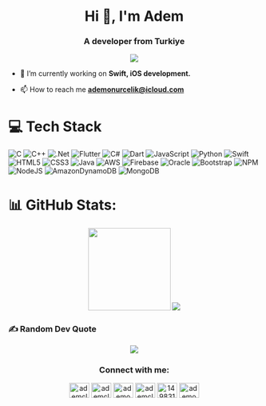 <h1 align="center">Hi 👋, I'm Adem</h1>
<h3 align="center">A developer from Turkiye</h3>

<p align="center"><img align= "center" src="https://en3yvkqajikn7br.m.pipedream.net" /></p>

- 🔭 I’m currently working on **Swift, iOS development.**

- 📫 How to reach me **ademonurcelik@icloud.com**

# 💻 Tech Stack
![C](https://img.shields.io/badge/c-%2300599C.svg?style=flat&logo=c&logoColor=white) ![C++](https://img.shields.io/badge/c++-%2300599C.svg?style=flat&logo=c%2B%2B&logoColor=white) ![.Net](https://img.shields.io/badge/.NET-5C2D91?style=flat&logo=.net&logoColor=white) ![Flutter](https://img.shields.io/badge/Flutter-%2302569B.svg?style=flat&logo=Flutter&logoColor=white) ![C#](https://img.shields.io/badge/c%23-%23239120.svg?style=flat&logo=c-sharp&logoColor=white) ![Dart](https://img.shields.io/badge/dart-%230175C2.svg?style=flat&logo=dart&logoColor=white) ![JavaScript](https://img.shields.io/badge/javascript-%23323330.svg?style=flat&logo=javascript&logoColor=%23F7DF1E) ![Python](https://img.shields.io/badge/python-3670A0?style=flat&logo=python&logoColor=ffdd54)   ![Swift](https://img.shields.io/badge/swift-F54A2A?style=flat&logo=swift&logoColor=white) ![HTML5](https://img.shields.io/badge/html5-%23E34F26.svg?style=flat&logo=html5&logoColor=white) ![CSS3](https://img.shields.io/badge/css3-%231572B6.svg?style=flat&logo=css3&logoColor=white) ![Java](https://img.shields.io/badge/java-%23ED8B00.svg?style=flat&logo=java&logoColor=white) ![AWS](https://img.shields.io/badge/AWS-%23FF9900.svg?style=flat&logo=amazon-aws&logoColor=white) ![Firebase](https://img.shields.io/badge/firebase-%23039BE5.svg?style=flat&logo=firebase) ![Oracle](https://img.shields.io/badge/Oracle-F80000?style=flat&logo=oracle&logoColor=white) ![Bootstrap](https://img.shields.io/badge/bootstrap-%23563D7C.svg?style=flat&logo=bootstrap&logoColor=white) ![NPM](https://img.shields.io/badge/NPM-%23000000.svg?style=flat&logo=npm&logoColor=white) ![NodeJS](https://img.shields.io/badge/node.js-6DA55F?style=flat&logo=node.js&logoColor=white) ![AmazonDynamoDB](https://img.shields.io/badge/Amazon%20DynamoDB-4053D6?style=flat&logo=Amazon%20DynamoDB&logoColor=white) ![MongoDB](https://img.shields.io/badge/MongoDB-%234ea94b.svg?style=flat&logo=mongodb&logoColor=white)
# 📊 GitHub Stats:
<p align="center">
<img height="165" src="https://github-readme-stats-sigma-five.vercel.app/api?username=ademclk&theme=react&hide_border=true&include_all_commits=true&count_private=false"/>
<img src="https://github-readme-stats-sigma-five.vercel.app/api/top-langs/?username=ademclk&theme=react&hide_border=true&include_all_commits=true&count_private=false&layout=compact" />
</p>

### ✍️ Random Dev Quote

<p align="center">
<img src="https://quotes-github-readme.vercel.app/api?type=horizontal&theme=radical"/>
</p>


<h3 align="center">Connect with me:</h3>
<p align="center">
<a href="https://codepen.io/ademclk" target="blank"><img align="center" src="https://raw.githubusercontent.com/rahuldkjain/github-profile-readme-generator/master/src/images/icons/Social/codepen.svg" alt="ademclk" height="30" width="40" /></a>
<a href="https://dev.to/ademclk" target="blank"><img align="center" src="https://raw.githubusercontent.com/rahuldkjain/github-profile-readme-generator/master/src/images/icons/Social/devto.svg" alt="ademclk" height="30" width="40" /></a>
<a href="https://twitter.com/ademonurclk" target="blank"><img align="center" src="https://raw.githubusercontent.com/rahuldkjain/github-profile-readme-generator/master/src/images/icons/Social/twitter.svg" alt="ademonurclk" height="30" width="40" /></a>
<a href="https://linkedin.com/in/ademclk" target="blank"><img align="center" src="https://raw.githubusercontent.com/rahuldkjain/github-profile-readme-generator/master/src/images/icons/Social/linked-in-alt.svg" alt="ademclk" height="30" width="40" /></a>
<a href="https://stackoverflow.com/users/14983131" target="blank"><img align="center" src="https://raw.githubusercontent.com/rahuldkjain/github-profile-readme-generator/master/src/images/icons/Social/stack-overflow.svg" alt="14983131" height="30" width="40" /></a>
<a href="https://instagram.com/ademonurclk" target="blank"><img align="center" src="https://raw.githubusercontent.com/rahuldkjain/github-profile-readme-generator/master/src/images/icons/Social/instagram.svg" alt="ademonurclk" height="30" width="40" /></a>
</p>
